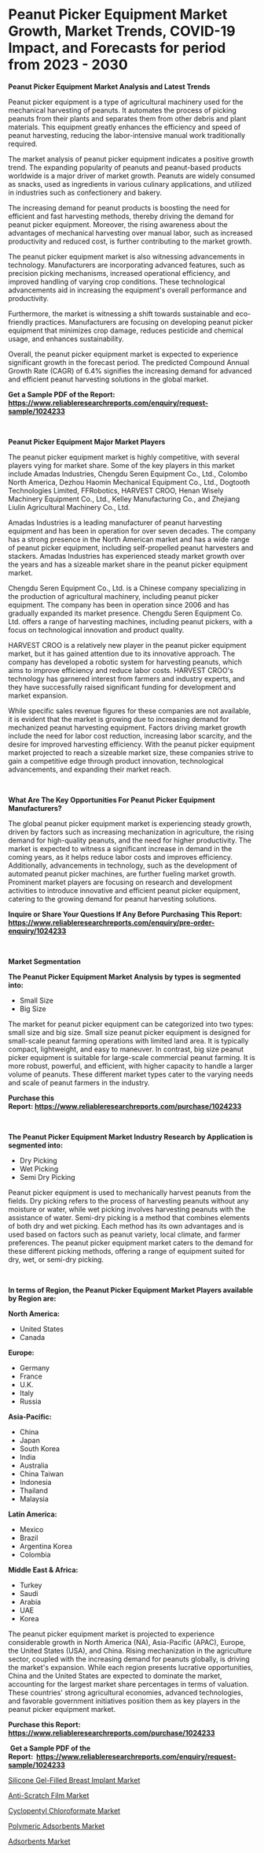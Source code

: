 <p><h1>Peanut Picker Equipment Market Growth, Market Trends, COVID-19 Impact, and Forecasts for period from 2023 - 2030</h1></p><p><strong>Peanut Picker Equipment Market Analysis and Latest Trends</strong></p>
<p><p>Peanut picker equipment is a type of agricultural machinery used for the mechanical harvesting of peanuts. It automates the process of picking peanuts from their plants and separates them from other debris and plant materials. This equipment greatly enhances the efficiency and speed of peanut harvesting, reducing the labor-intensive manual work traditionally required.</p><p>The market analysis of peanut picker equipment indicates a positive growth trend. The expanding popularity of peanuts and peanut-based products worldwide is a major driver of market growth. Peanuts are widely consumed as snacks, used as ingredients in various culinary applications, and utilized in industries such as confectionery and bakery.</p><p>The increasing demand for peanut products is boosting the need for efficient and fast harvesting methods, thereby driving the demand for peanut picker equipment. Moreover, the rising awareness about the advantages of mechanical harvesting over manual labor, such as increased productivity and reduced cost, is further contributing to the market growth.</p><p>The peanut picker equipment market is also witnessing advancements in technology. Manufacturers are incorporating advanced features, such as precision picking mechanisms, increased operational efficiency, and improved handling of varying crop conditions. These technological advancements aid in increasing the equipment's overall performance and productivity.</p><p>Furthermore, the market is witnessing a shift towards sustainable and eco-friendly practices. Manufacturers are focusing on developing peanut picker equipment that minimizes crop damage, reduces pesticide and chemical usage, and enhances sustainability.</p><p>Overall, the peanut picker equipment market is expected to experience significant growth in the forecast period. The predicted Compound Annual Growth Rate (CAGR) of 6.4% signifies the increasing demand for advanced and efficient peanut harvesting solutions in the global market.</p></p>
<p><strong>Get a Sample PDF of the Report:&nbsp; <a href="https://www.reliableresearchreports.com/enquiry/request-sample/1024233">https://www.reliableresearchreports.com/enquiry/request-sample/1024233</a></strong></p>
<p>&nbsp;</p>
<p><strong>Peanut Picker Equipment Major Market Players</strong></p>
<p><p>The peanut picker equipment market is highly competitive, with several players vying for market share. Some of the key players in this market include Amadas Industries, Chengdu Seren Equipment Co., Ltd., Colombo North America, Dezhou Haomin Mechanical Equipment Co., Ltd., Dogtooth Technologies Limited, FFRobotics, HARVEST CROO, Henan Wisely Machinery Equipment Co., Ltd., Kelley Manufacturing Co., and Zhejiang Liulin Agricultural Machinery Co., Ltd.</p><p>Amadas Industries is a leading manufacturer of peanut harvesting equipment and has been in operation for over seven decades. The company has a strong presence in the North American market and has a wide range of peanut picker equipment, including self-propelled peanut harvesters and stackers. Amadas Industries has experienced steady market growth over the years and has a sizeable market share in the peanut picker equipment market.</p><p>Chengdu Seren Equipment Co., Ltd. is a Chinese company specializing in the production of agricultural machinery, including peanut picker equipment. The company has been in operation since 2006 and has gradually expanded its market presence. Chengdu Seren Equipment Co. Ltd. offers a range of harvesting machines, including peanut pickers, with a focus on technological innovation and product quality.</p><p>HARVEST CROO is a relatively new player in the peanut picker equipment market, but it has gained attention due to its innovative approach. The company has developed a robotic system for harvesting peanuts, which aims to improve efficiency and reduce labor costs. HARVEST CROO's technology has garnered interest from farmers and industry experts, and they have successfully raised significant funding for development and market expansion.</p><p>While specific sales revenue figures for these companies are not available, it is evident that the market is growing due to increasing demand for mechanized peanut harvesting equipment. Factors driving market growth include the need for labor cost reduction, increasing labor scarcity, and the desire for improved harvesting efficiency. With the peanut picker equipment market projected to reach a sizeable market size, these companies strive to gain a competitive edge through product innovation, technological advancements, and expanding their market reach.</p></p>
<p>&nbsp;</p>
<p><strong>What Are The Key Opportunities For Peanut Picker Equipment Manufacturers?</strong></p>
<p><p>The global peanut picker equipment market is experiencing steady growth, driven by factors such as increasing mechanization in agriculture, the rising demand for high-quality peanuts, and the need for higher productivity. The market is expected to witness a significant increase in demand in the coming years, as it helps reduce labor costs and improves efficiency. Additionally, advancements in technology, such as the development of automated peanut picker machines, are further fueling market growth. Prominent market players are focusing on research and development activities to introduce innovative and efficient peanut picker equipment, catering to the growing demand for peanut harvesting solutions.</p></p>
<p><strong>Inquire or Share Your Questions If Any Before Purchasing This Report: <a href="https://www.reliableresearchreports.com/enquiry/pre-order-enquiry/1024233">https://www.reliableresearchreports.com/enquiry/pre-order-enquiry/1024233</a></strong></p>
<p>&nbsp;</p>
<p><strong>Market Segmentation</strong></p>
<p><strong>The Peanut Picker Equipment Market Analysis by types is segmented into:</strong></p>
<p><ul><li>Small Size</li><li>Big Size</li></ul></p>
<p><p>The market for peanut picker equipment can be categorized into two types: small size and big size. Small size peanut picker equipment is designed for small-scale peanut farming operations with limited land area. It is typically compact, lightweight, and easy to maneuver. In contrast, big size peanut picker equipment is suitable for large-scale commercial peanut farming. It is more robust, powerful, and efficient, with higher capacity to handle a larger volume of peanuts. These different market types cater to the varying needs and scale of peanut farmers in the industry.</p></p>
<p><strong>Purchase this Report:&nbsp;<a href="https://www.reliableresearchreports.com/purchase/1024233">https://www.reliableresearchreports.com/purchase/1024233</a></strong></p>
<p>&nbsp;</p>
<p><strong>The Peanut Picker Equipment Market Industry Research by Application is segmented into:</strong></p>
<p><ul><li>Dry Picking</li><li>Wet Picking</li><li>Semi Dry Picking</li></ul></p>
<p><p>Peanut picker equipment is used to mechanically harvest peanuts from the fields. Dry picking refers to the process of harvesting peanuts without any moisture or water, while wet picking involves harvesting peanuts with the assistance of water. Semi-dry picking is a method that combines elements of both dry and wet picking. Each method has its own advantages and is used based on factors such as peanut variety, local climate, and farmer preferences. The peanut picker equipment market caters to the demand for these different picking methods, offering a range of equipment suited for dry, wet, or semi-dry picking.</p></p>
<p>&nbsp;</p>
<p><strong>In terms of Region, the Peanut Picker Equipment Market Players available by Region are:</strong></p>
<p>
    <p> <strong> North America: </strong>
        <ul>
            <li>United States</li>
            <li>Canada</li>
        </ul>
        </p> 
    <p> <strong> Europe: </strong>
        <ul>
            <li>Germany</li>
            <li>France</li>
            <li>U.K.</li>
            <li>Italy</li>
            <li>Russia</li>
        </ul>
        </p> 
    <p> <strong> Asia-Pacific: </strong>
        <ul>
            <li>China</li>
            <li>Japan</li>
            <li>South Korea</li>
            <li>India</li>
            <li>Australia</li>
            <li>China Taiwan</li>
            <li>Indonesia</li>
            <li>Thailand</li>
            <li>Malaysia</li>
        </ul>
        </p> 
    <p> <strong> Latin America: </strong>
        <ul>
            <li>Mexico</li>
            <li>Brazil</li>
            <li>Argentina Korea</li>
            <li>Colombia</li>
        </ul>
        </p> 
    <p> <strong> Middle East & Africa: </strong>
        <ul>
            <li>Turkey</li>
            <li>Saudi</li>
            <li>Arabia</li>
            <li>UAE</li>
            <li>Korea</li>
        </ul>
    </p>
    </p>
<p><p>The peanut picker equipment market is projected to experience considerable growth in North America (NA), Asia-Pacific (APAC), Europe, the United States (USA), and China. Rising mechanization in the agriculture sector, coupled with the increasing demand for peanuts globally, is driving the market's expansion. While each region presents lucrative opportunities, China and the United States are expected to dominate the market, accounting for the largest market share percentages in terms of valuation. These countries' strong agricultural economies, advanced technologies, and favorable government initiatives position them as key players in the peanut picker equipment market.</p></p>
<p><strong>Purchase this Report: <a href="https://www.reliableresearchreports.com/purchase/1024233">https://www.reliableresearchreports.com/purchase/1024233</a></strong></p>
<p>&nbsp;<strong>Get a Sample PDF of the Report:&nbsp;&nbsp;<a href="https://www.reliableresearchreports.com/enquiry/request-sample/1024233">https://www.reliableresearchreports.com/enquiry/request-sample/1024233</a></strong></p>
<p><strong></strong></p>
<p><p><a href="https://github.com/Chiragrp22/Market-Research-Report-List-1/blob/main/silicone-gel-filled-breast-implant-market.md">Silicone Gel-Filled Breast Implant Market</a></p><p><a href="https://github.com/ChiragRP21/Market-Research-Report-List-1/blob/main/anti-scratch-film-market.md">Anti-Scratch Film Market</a></p><p><a href="https://www.linkedin.com/pulse/cyclopentyl-chloroformate-market-insights-players-forecast-5ii5c/">Cyclopentyl Chloroformate Market</a></p><p><a href="https://medium.com/@lloydgrimes52/polymeric-adsorbents-market-size-growth-forecast-2023-2030-78e11a074a14">Polymeric Adsorbents Market</a></p><p><a href="https://medium.com/@roscoemayer1990/adsorbents-market-size-growth-forecast-2023-2030-eaad79bf3f1e">Adsorbents Market</a></p></p>